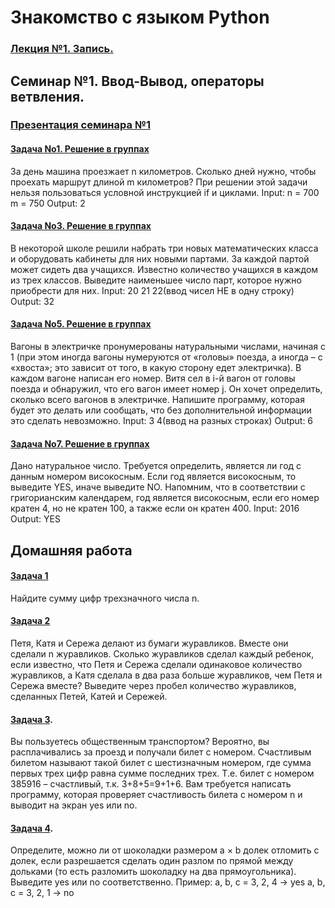 # Знакомство с языком Python

### [Лекция №1. Запись.](https://gbcdn.mrgcdn.ru/uploads/record/232912/attachment/d8e0b7a4878e69b3987fad350cf1fecc.mp4)

## Семинар №1. Ввод-Вывод, операторы ветвления.

### [Презентация семинара №1](https://gbcdn.mrgcdn.ru/uploads/asset/4930953/attachment/d82b5c9437fe83c67401681b4ab00c6c.pdf)

#### [Задача No1. Решение в группах](https://github.com/asmuz/GB_Python_Start/blob/main/seminars/s01-1.py)

За день машина проезжает n километров. Сколько дней нужно, чтобы проехать маршрут длиной m километров?
При решении этой задачи нельзя пользоваться условной инструкцией if и циклами.
Input:
n = 700 m = 750 Output: 2

#### [Задача No3. Решение в группах](https://github.com/asmuz/GB_Python_Start/blob/main/seminars/s01-3.py)

В некоторой школе решили набрать три новых математических класса и оборудовать кабинеты для
них новыми партами. За каждой партой может сидеть два учащихся. Известно количество учащихся в
каждом из трех классов. Выведите наименьшее число парт, которое нужно приобрести для них.
Input: 20 21 22(ввод чисел НЕ в одну строку)
Output: 32

#### [Задача No5. Решение в группах](https://github.com/asmuz/GB_Python_Start/blob/main/seminars/s01-5.py)

Вагоны в электричке пронумерованы натуральными числами, начиная с 1 (при этом иногда вагоны
нумеруются от «головы» поезда, а иногда – с «хвоста»; это зависит от того, в какую сторону едет
электричка). В каждом вагоне написан его номер. Витя сел в i-й вагон от головы поезда и обнаружил,
что его вагон имеет номер j. Он хочет определить, сколько всего вагонов в электричке. Напишите
программу, которая будет это делать или сообщать, что без дополнительной информации это сделать
невозможно.
Input: 3 4(ввод на разных строках)
Output: 6

#### [Задача No7. Решение в группах](https://github.com/asmuz/GB_Python_Start/blob/main/seminars/s01-7.py)

Дано натуральное число. Требуется определить, является ли год с данным номером високосным. Если
год является високосным, то выведите YES, иначе выведите NO. Напомним, что в соответствии с
григорианским календарем, год является високосным, если его номер кратен 4, но не кратен
100, а также если он кратен 400.
Input: 2016
Output: YES

## Домашняя работа

#### [Задача 1](https://github.com/asmuz/GB_Python_Start/blob/main/homework/hw01-1.py)

Найдите сумму цифр трехзначного числа n.

#### [Задача 2](https://github.com/asmuz/GB_Python_Start/blob/main/homework/hw01-2.py)

Петя, Катя и Сережа делают из бумаги журавликов. Вместе они сделали n журавликов.
Сколько журавликов сделал каждый ребенок, если известно, что Петя и Сережа сделали одинаковое
количество журавликов, а Катя сделала в два раза больше журавликов, чем Петя и Сережа вместе?
Выведите через пробел количество журавликов, сделанных Петей, Катей и Сережей.

#### [Задача 3](https://github.com/asmuz/GB_Python_Start/blob/main/homework/hw01-3.py).

Вы пользуетесь общественным транспортом? Вероятно, вы расплачивались за проезд и получали билет
с номером. Счастливым билетом называют такой билет с шестизначным номером, где сумма первых трех
цифр равна сумме последних трех. Т.е. билет с номером 385916 – счастливый, т.к. 3+8+5=9+1+6.
Вам требуется написать программу, которая проверяет счастливость билета с номером n и выводит на экран yes или no.

#### [Задача 4](https://github.com/asmuz/GB_Python_Start/blob/main/homework/hw01-4.py).

Определите, можно ли от шоколадки размером a × b долек отломить c долек, если разрешается
сделать один разлом по прямой между дольками (то есть разломить шоколадку на два прямоугольника).
Выведите yes или no соответственно.
Пример:
a, b, c = 3, 2, 4 -> yes
a, b, c = 3, 2, 1 -> no
